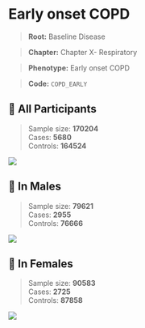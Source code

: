 # Early onset COPD

> **Root:** Baseline Disease  

> **Chapter:** Chapter X- Respiratory  

> **Phenotype:** Early onset COPD  

> **Code:** `COPD_EARLY`

## 🧪 All Participants  
> Sample size: **170204**  
> Cases: **5680**  
> Controls: **164524**
<img src="/Disease/Figures/ALL/Incidence/COPD_EARLY.png"/>
<CsvTable src="/public/Disease/Data/ALL/Incidence/COX_COPD_EARLY.csv" label="🔍 View full results" />

## 👨 In Males  
> Sample size: **79621**  
> Cases: **2955**  
> Controls: **76666**
<img src="/Disease/Figures/Male/Incidence/COPD_EARLY.png"/>
<CsvTable src="/public/Disease/Data/Male/Incidence/COX_COPD_EARLY.csv" label="🔍 View full results" />

## 👩 In Females  
> Sample size: **90583**  
> Cases: **2725**  
> Controls: **87858**
<img src="/Disease/Figures/Female/Incidence/COPD_EARLY.png"/>
<CsvTable src="/public/Disease/Data/Female/Incidence/COX_COPD_EARLY.csv" label="🔍 View full results" />
